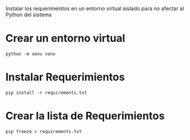 Instalar los requerimeintos en un entorno virtual aislado para no afectar al Python del sistema 

# Crear un entorno virtual

    python -m venv venv

# Instalar Requerimientos 

    pip install -r requirements.txt

# Crear la lista de Requerimientos 
    
    pip freeze > requirements.txt
